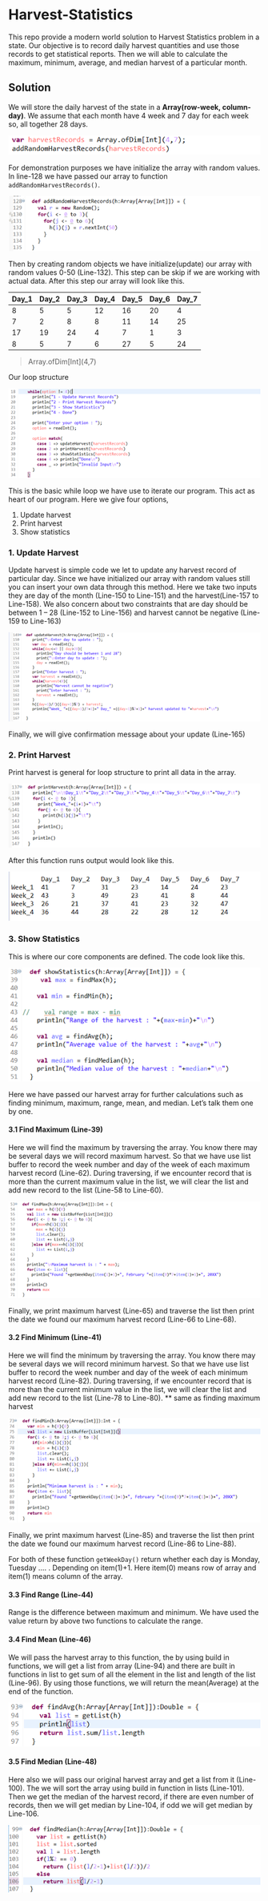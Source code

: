 # Harvest-Statistics
This repo provide a modern world solution to Harvest Statistics problem in a state.
Our objective is to record daily harvest quantities and use those records to get statistical reports.
Then we will able to calculate the maximum, minimum, average, and median harvest of a particular month.

## Solution
We will store the daily harvest of the state in a **Array(row-week, column-day)**.
We assume that each month have 4 week and 7 day for each week so, all together 28 days.

![alt text](img/Picture1.png?raw=true "Array initialization")

For demonstration purposes we have initialize the array with random values.
In line-128 we have passed our array to function `addRandomHarvestRecords()`.

![alt text](img/Picture2.png?raw=true "function addRandomHarvestRecords")

Then by creating random objects we have initialize(update) our array with random values 0-50 (Line-132).
This step can be skip if we are working with actual data. After this step our array will look like this.

Day_1 | Day_2 | Day_3 | Day_4 | Day_5 | Day_6 | Day_7
--- | --- | --- | --- | --- | --- | ---
8	| 5	| 5	| 12	| 16	| 20 | 4
7	| 2	| 8	| 8	| 11 | 14 |	25
17 | 19 |	24 | 4 | 7 | 1 | 3
8	| 5	| 7	| 6	| 27 | 5 | 24
> Array.ofDim\[Int\]\(4,7\)

Our loop structure

![alt text](img/Picture3.png?raw=true "loop structure")

This is the basic while loop we have use to iterate our program. This act as heart of our program. Here we give four options,
1.	Update harvest
2.	Print harvest
3.	Show statistics

### 1. Update Harvest
Update harvest is simple code we let to update any harvest record of particular day.
Since we have initialized our array with random values still you can insert your own data through this method.
Here we take two inputs they are day of the month (Line-150 to Line-151) and the harvest(Line-157 to Line-158).
We also concern about two constraints that are day should be between 1 – 28 (Line-152 to Line-156) and harvest cannot be negative (Line-159 to Line-163)

![alt text](img/Picture4.png?raw=true "function updateHarvestRecords")

Finally, we will give confirmation message about your update (Line-165)

### 2. Print Harvest
Print harvest is general for loop structure to print all data in the array.
 
![alt text](img/Picture5.png?raw=true "function printHarvest")

After this function runs output would look like this.

![alt text](img/Picture6.png?raw=true "output array")
 
### 3. Show Statistics
This is where our core components are defined. The code look like this.

![alt text](img/Picture7.png?raw=true "function showStatistics")

Here we have passed our harvest array for further calculations such as finding minimum, maximum, range, mean, and median. Let’s talk them one by one.


#### 3.1 Find Maximum (Line-39)
Here we will find the maximum by traversing the array. You know there may be several days we will record maximum harvest. 
So that we have use list buffer to record the week number and day of the week of each maximum harvest record (Line-62). 
During traversing, if we encounter record that is more than the current maximum value in the list, 
we will clear the list and add new record to the list (Line-58 to Line-60).

![alt text](img/Picture8.png?raw=true "function findMax")

Finally, we print maximum harvest (Line-65) and traverse the list then print the date we found our maximum harvest record (Line-66 to Line-68).


#### 3.2 Find Minimum (Line-41)
Here we will find the minimum by traversing the array. You know there may be several days we will record minimum harvest. 
So that we have use list buffer to record the week number and day of the week of each minimum harvest record (Line-82). During traversing,
if we encounter record that is more than the current minimum value in the list, we will clear the list and add new record to the list (Line-78 to Line-80).
** same as finding maximum harvest

![alt text](img/Picture9.png?raw=true "function findMin")

Finally, we print maximum harvest (Line-85) and traverse the list then print the date we found our maximum harvest record (Line-86 to Line-88).

For both of these function `getWeekDay()` return whether each day is Monday, Tuesday …. . Depending on item(1)+1. Here item(0) means row of array and item(1) means column of the array.


#### 3.3 Find Range (Line-44)
Range is the difference between maximum and minimum. We have used the value return by above two functions to calculate the range.


#### 3.4 Find Mean (Line-46)
We will pass the harvest array to this function, the by using build in functions, 
we will get a list from array (Line-94) and there are built in functions in list to get sum of all the element in the list and length of the list (Line-96).
By using those functions, we will return the mean(Average) at the end of the function.

![alt text](img/Picture10.png?raw=true "function findAvg")

#### 3.5 Find Median (Line-48)
Here also we will pass our original harvest array and get a list from it (Line-100). 
The we will sort the array using build in function in lists (Line-101). Then we get the median of the harvest record,
if there are even number of records, then we will get median by Line-104, if odd we will get median by Line-106.

![alt text](img/Picture11.png?raw=true "function findMedian")
